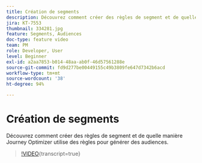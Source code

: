 ```yaml
---
title: Création de segments
description: Découvrez comment créer des règles de segment et de quelle manière Journey Optimizer utilise des règles pour générer des audiences.
jira: KT-7553
thumbnail: 334281.jpg
feature: Segments, Audiences
doc-type: feature video
team: PM
role: Developer, User
level: Beginner
exl-id: a2aa7853-b014-48aa-ab0f-46d57561288e
source-git-commit: fd9d277be00449155c49b3809fe647d7342b6acd
workflow-type: tm+mt
source-wordcount: '38'
ht-degree: 94%

---
```


# Création de segments

Découvrez comment créer des règles de segment et de quelle manière Journey Optimizer utilise des règles pour générer des audiences.

>[!VIDEO](https://video.tv.adobe.com/v/334281?quality=12&learn=on){transcript=true}
